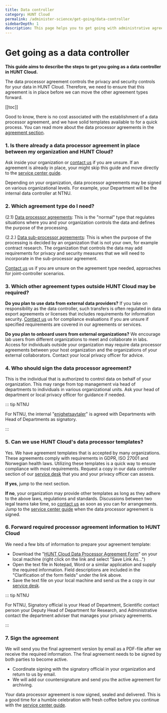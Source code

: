 ```yaml
---
title: Data controller
category: HUNT Cloud
permalink: /administer-science/get-going/data-controller
sidebarDepth: 1
description: This page helps you to get going with administrative agreements in HUNT Cloud.
---
```


# Get going as a data controller

**This guide aims to describe the steps to get you going as a data controller in HUNT Cloud.**

The data processor agreement controls the privacy and security controls for your data in HUNT Cloud. Therefore, we need to ensure that this agreement is in place before we can move the other agreement types forward. 

[[toc]]

Good to know, there is no cost associated with the establishment of a data processor agreement, and we have solid templates available to for a quick process. You can read more about the data processor agreements in the [agreement section](/administer-science/agreements/overview/#data-processor-agreement). 


### 1. Is there already a data processor agreement in place between my organization and HUNT Cloud?

Ask inside your organization or [contact us](/contact) if you are unsure. If an agreement is already in place, your might skip this guide and move directly to the [service center guide](/administer-science/get-going/service-center).

Depending on your organization, data processor agreements may be signed on various organizational levels. For example, your Department will be the internal data controller at NTNU. 

### 2. Which agreement type do I need?

(2.1) [Data processor agreements](/administer-science/agreements/overview/#data-processor-agreement): This is the "normal" type that regulates situations where you and your organization controls the data and defines the purpose of the processing.

(2.2.) [Data sub-processor agreements](/administer-science/agreements/overview/#data-subprocessor-agreement): This is when the purpose of the processing is decided by an organization that is not your own, for example contract research. The organization that controls the data may add requirements for privacy and security measures that we will need to incorporate in the sub-processor agreement. 

[Contact us](/contact) us if you are unsure on the agreement type needed, approaches for joint-controller scenarios. 

### 3. Which other agreement types outside HUNT Cloud may be required?

**Do you plan to use data from external data providers?** If you take on responsibility as the data controller, such transfers is often regulated in data export agreements or licenses that includes requirements for information security. [Contact us](/contact) us for compliance evaluations if you are unsure if specified requirements are covered in our agreements or services.

**Do you plan to onboard users from external organizations?** We encourage lab users from different organizations to meet and collaborate in labs. Access for individuals outside your organization may require data processor agreements between your host organization and the organizations of your external collaborators. Contact your local privacy officer for advice.

### 4. Who should sign the data processor agreement? 

This is the individual that is authorized to control data on behalf of your organization. This may range from top management via head of departments to individuals in various organizational units. Ask your head of department or local privacy officer for guidance if needed.

::: tip NTNU

For NTNU, the internal "[enighetsavtaler](/administer-science/agreements/overview/#agreements-within-ntnu)" is agreed with Departments with Head of Departments as signatory.

:::


### 5. Can we use HUNT Cloud's data processor templates?

Yes. We have agreement templates that is accepted by many organizations. These agreements comply with requirements in GDPR, ISO 27001 and Norwegian health laws. Utilizing these templates is a quick way to ensure compliance with most requirements. Request a copy in our data controller section of our [service desk](/govern-science/service-desk/data-controller-orders/#new-data-processor-agreement) that you and your privacy officer can assess.

**If yes**, jump to the next section. 

**If no**, your organization may provide other templates as long as they adhere to the above laws, regulations and standards. Discussions between two legal teams take time, so [contact us](/contact) as soon as you can for arrangements. Jump to the [service center guide](/administer-science/get-going/service-center) when the data processor agreement is signed.

### 6. Forward required processor agreement information to HUNT Cloud

We need a few bits of information to prepare your agreement template:
 
- Download the "[HUNT Cloud Data Processor Agreement Form](/administer-science/agreements/overview/#required-information)" on your local machine (right click on the link and select "Save Link As...")
- Open the text file in Notepad, Word or a similar application and supply the required information. Field descriptions are included in the "Clarification of the form fields" under the link above. 
- Save the text file on your local machine and send us the a copy in our [service desk](/govern-science/service-desk/data-controller-orders/#new-data-processor-agreement).

::: tip NTNU

For NTNU, Signatory official is your Head of Department, Scientific contact person your Deputy Head of Department for Research, and Administrative contact the department adviser that manages your privacy agreements. 

:::


### 7. Sign the agreement

We will send you the final agreement version by email as a PDF-file after we receive the required information. The final agreement needs to be signed by both parties to become active. 

- Coordinate signing with the signatory official in your organization and return to us by email. 
- We will add our countersignature and send you the active agreement for archiving. 

Your data processor agreement is now signed, sealed and delivered. This is a good time for a humble celebration with fresh coffee before you continue with the [service center guide](/administer-science/get-going/service-center). 



